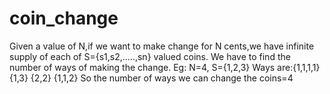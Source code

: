 # coin_change
Given a value of N,if we want to make change for N cents,we have infinite supply of each of S={s1,s2,.....,sn} valued coins.
We have to find the number of ways of making the change.
Eg:
N=4, S={1,2,3}
Ways are:{1,1,1,1} {1,3}  {2,2}   {1,1,2}
So the number of ways we can change the coins=4
